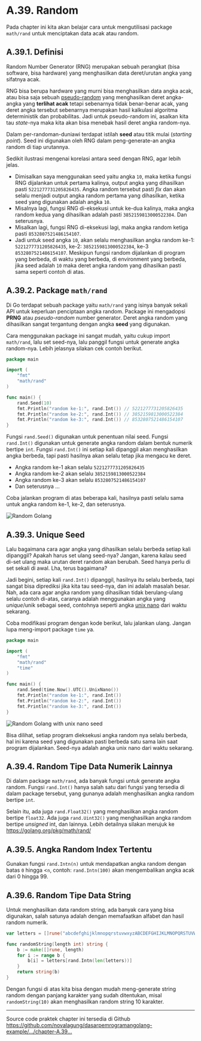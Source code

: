# A.39. Random

Pada chapter ini kita akan belajar cara untuk mengutilisasi package `math/rand` untuk menciptakan data acak atau random.

## A.39.1. Definisi

Random Number Generator (RNG) merupakan sebuah perangkat (bisa software, bisa hardware) yang menghasilkan data deret/urutan angka yang sifatnya acak.

RNG bisa berupa hardware yang murni bisa menghasilkan data angka acak, atau bisa saja sebuah [pseudo-random](https://en.wikipedia.org/wiki/Pseudorandom_number_generator) yang menghasilkan deret angka-angka yang **terlihat acak** tetapi sebenarnya tidak benar-benar acak, yang deret angka tersebut sebenarnya merupakan hasil kalkulasi algoritma deterministik dan probabilitas. Jadi untuk pseudo-random ini, asalkan kita tau *state*-nya maka kita akan bisa menebak hasil deret angka random-nya.

Dalam per-randoman-duniawi terdapat istilah **seed** atau titik mulai (*starting point*). Seed ini digunakan oleh RNG dalam peng-generate-an angka random di tiap urutannya.

Sedikit ilustrasi mengenai korelasi antara seed dengan RNG, agar lebih jelas.

- Dimisalkan saya menggunakan seed yaitu angka `10`, maka ketika fungsi RNG dijalankan untuk pertama kalinya, output angka yang dihasilkan pasti `5221277731205826435`. Angka random tersebut pasti *fix* dan akan selalu menjadi output angka random pertama yang dihasilkan, ketika seed yang digunakan adalah angka `10`.
- Misalnya lagi, fungsi RNG di-eksekusi untuk ke-dua kalinya, maka angka random kedua yang dihasilkan adalah pasti `3852159813000522384`. Dan seterusnya.
- Misalkan lagi, fungsi RNG di-eksekusi lagi, maka angka random ketiga pasti `8532807521486154107`.
- Jadi untuk seed angka `10`, akan selalu menghasilkan angka random ke-1: `5221277731205826435`, ke-2: `3852159813000522384`, ke-3 `8532807521486154107`. Meskipun fungsi random dijalankan di program yang berbeda, di waktu yang berbeda, di environment yang berbeda, jika seed adalah `10` maka deret angka random yang dihasilkan pasti sama seperti contoh di atas.

## A.39.2. Package `math/rand`

Di Go terdapat sebuah package yaitu `math/rand` yang isinya banyak sekali API untuk keperluan penciptaan angka random. Package ini mengadopsi **PRNG** atau *pseudo-random* number generator. Deret angka random yang dihasilkan sangat tergantung dengan angka **seed** yang digunakan.

Cara menggunakan package ini sangat mudah, yaitu cukup import `math/rand`, lalu set seed-nya, lalu panggil fungsi untuk generate angka random-nya. Lebih jelasnya silakan cek contoh berikut.

```go
package main

import (
	"fmt"
	"math/rand"
)

func main() {
	rand.Seed(10)
	fmt.Println("random ke-1:", rand.Int()) // 5221277731205826435
	fmt.Println("random ke-2:", rand.Int()) // 3852159813000522384
	fmt.Println("random ke-3:", rand.Int()) // 8532807521486154107
}
```

Fungsi `rand.Seed()` digunakan untuk penentuan nilai seed. Fungsi `rand.Int()` digunakan untuk generate angka random dalam bentuk numerik bertipe `int`. Fungsi `rand.Int()` ini setiap kali dipanggil akan menghasilkan angka berbeda, tapi pasti hasilnya akan selalu tetap jika mengacu ke deret.

- Angka random ke-1 akan selalu `5221277731205826435`
- Angka random ke-2 akan selalu `3852159813000522384`
- Angka random ke-3 akan selalu `8532807521486154107`
- Dan seterusnya ...

Coba jalankan program di atas beberapa kali, hasilnya pasti selalu sama untuk angka random ke-1, ke-2, dan seterusnya.

![Random Golang](images/A_random_1.png)

## A.39.3. Unique Seed

Lalu bagaimana cara agar angka yang dihasilkan selalu berbeda setiap kali dipanggil? Apakah harus set ulang seed-nya? Jangan, karena kalau seed di-set ulang maka urutan deret random akan berubah. Seed hanya perlu di set sekali di awal. Lha, terus bagaimana?

Jadi begini, setiap kali `rand.Int()` dipanggil, hasilnya itu selalu berbeda, tapi sangat bisa diprediksi jika kita tau seed-nya, dan ini adalah masalah besar. Nah, ada cara agar angka random yang dihasilkan tidak berulang-ulang selalu contoh di-atas, caranya adalah menggunakan angka yang *unique*/unik sebagai seed, contohnya seperti angka [unix nano](https://en.wikipedia.org/wiki/GNU_nano) dari waktu sekarang.

Coba modifikasi program dengan kode berikut, lalu jalankan ulang. Jangan lupa meng-import package `time` ya.

```go
package main

import (
	"fmt"
	"math/rand"
	"time"
)

func main() {
	rand.Seed(time.Now().UTC().UnixNano())
	fmt.Println("random ke-1:", rand.Int())
	fmt.Println("random ke-2:", rand.Int())
	fmt.Println("random ke-3:", rand.Int())
}
```

![Random Golang with unix nano seed](images/A_random_2.png)

Bisa dilihat, setiap program dieksekusi angka random nya selalu berbeda, hal ini karena seed yang digunakan pasti berbeda satu sama lain saat program dijalankan. Seed-nya adalah angka unix nano dari waktu sekarang.

## A.39.4. Random Tipe Data Numerik Lainnya

Di dalam package `math/rand`, ada banyak fungsi untuk generate angka random. Fungsi `rand.Int()` hanya salah satu dari fungsi yang tersedia di dalam package tersebut, yang gunanya adalah menghasilkan angka random bertipe `int`.

Selain itu, ada juga `rand.Float32()` yang menghasilkan angka random bertipe `float32`. Ada juga `rand.Uint32()` yang menghasilkan angka random bertipe *unsigned* int, dan lainnya. Lebih detailnya silakan merujuk ke https://golang.org/pkg/math/rand/

## A.39.5. Angka Random Index Tertentu

Gunakan fungsi `rand.Intn(n)` untuk mendapatkan angka random dengan batas `0` hingga <`n`, contoh: `rand.Intn(100)` akan mengembalikan angka acak dari 0 hingga 99.

## A.39.6. Random Tipe Data String

Untuk menghasilkan data random string, ada banyak cara yang bisa digunakan, salah satunya adalah dengan memafaatkan alfabet dan hasil random numerik.

```go
var letters = []rune("abcdefghijklmnopqrstuvwxyzABCDEFGHIJKLMNOPQRSTUVWXYZ")

func randomString(length int) string {
    b := make([]rune, length)
    for i := range b {
        b[i] = letters[rand.Intn(len(letters))]
    }
    return string(b)
}
```

Dengan fungsi di atas kita bisa dengan mudah meng-generate string random dengan panjang karakter yang sudah ditentukan, misal `randomString(10)` akan menghasilkan random string 10 karakter.

---

<div class="source-code-link">
    <div class="source-code-link-message">Source code praktek chapter ini tersedia di Github</div>
    <a href="https://github.com/novalagung/dasarpemrogramangolang-example/tree/master/chapter-A.39-random">https://github.com/novalagung/dasarpemrogramangolang-example/.../chapter-A.39...</a>
</div>
